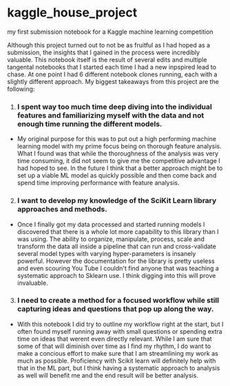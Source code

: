 # kaggle_house_project
my first submission notebook for a Kaggle machine learning competition

Although this project turned out to not be as fruitful as I had hoped as a submission, the insights that I gained in the process were incredibly valuable. This notebook itself is the result of several edits and multiple tangental notebooks that I started each time I had a new inpspired lead to chase. At one point I had 6 different notebook clones running, each with a slightly different approach. My biggest takeaways from this project are the following:

1) ### I spent way too much time deep diving into the individual features and familiarizing myself with the data and not enough time running the different models. 
  - My original purpose for this was to put out a high performing machine learning model with my prime focus being on thorough feature analysis. What I found was that while the thoroughness of the analysis was very time consuming, it did not seem to give me the competitive advantage I had hoped to see. In the future I think that a better approach might be to set up a viable ML model as quickly possible and then come back and spend time improving performance with feature analysis.

2) ### I want to develop my knowledge of the SciKit Learn library approaches and methods.
  - Once I finally got my data processed and started running models I discovered that there is a whole lot more capability to this library than I was using. The ability to organize, manipulate, process, scale and transform the data all inside a pipeline that can run and cross-validate several model types with varying hyper-parameters is insanely powerful. However the documentation for the library is pretty useless and even scouring You Tube I couldn't find anyone that was teaching a systematic approach to Sklearn use. I think digging into this will prove invaluable.

3) ### I need to create a method for a focused workflow while still capturing ideas and questions that pop up along the way.
  - With this notebook I did try to outline my workflow right at the start, but I often found myself running away with small questions or spending extra time on ideas that werent even directly relevant. While I am sure that some of that will diminish over time as I find my rhythm, I do want to make a concious effort to make sure that I am streamlining my work as much as possible. Proficiency with Scikit learn will definitely help with that in the ML part, but I think having a systematic approach to analysis as well will benefit me and the end result will be better analysis.

